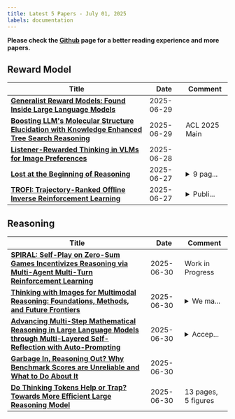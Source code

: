 ```yaml
---
title: Latest 5 Papers - July 01, 2025
labels: documentation
---
```

**Please check the [Github](https://github.com/dingyue772/DailyArxiv) page for a better reading experience and more papers.**

## Reward Model
| **Title** | **Date** | **Comment** |
| --- | --- | --- |
| **[Generalist Reward Models: Found Inside Large Language Models](http://arxiv.org/abs/2506.23235v1)** | 2025-06-29 |  |
| **[Boosting LLM's Molecular Structure Elucidation with Knowledge Enhanced Tree Search Reasoning](http://arxiv.org/abs/2506.23056v1)** | 2025-06-29 | ACL 2025 Main |
| **[Listener-Rewarded Thinking in VLMs for Image Preferences](http://arxiv.org/abs/2506.22832v1)** | 2025-06-28 |  |
| **[Lost at the Beginning of Reasoning](http://arxiv.org/abs/2506.22058v1)** | 2025-06-27 | <details><summary>9 pag...</summary><p>9 pages, 5 figures, 2 tables</p></details> |
| **[TROFI: Trajectory-Ranked Offline Inverse Reinforcement Learning](http://arxiv.org/abs/2506.22008v1)** | 2025-06-27 | <details><summary>Publi...</summary><p>Published at Reinforcement Learning and Video Games Workshop at RLC 2025</p></details> |

## Reasoning
| **Title** | **Date** | **Comment** |
| --- | --- | --- |
| **[SPIRAL: Self-Play on Zero-Sum Games Incentivizes Reasoning via Multi-Agent Multi-Turn Reinforcement Learning](http://arxiv.org/abs/2506.24119v1)** | 2025-06-30 | Work in Progress |
| **[Thinking with Images for Multimodal Reasoning: Foundations, Methods, and Future Frontiers](http://arxiv.org/abs/2506.23918v1)** | 2025-06-30 | <details><summary>We ma...</summary><p>We maintain a real-time GitHub repository tracking progress at: https://github.com/zhaochen0110/Awesome_Think_With_Images</p></details> |
| **[Advancing Multi-Step Mathematical Reasoning in Large Language Models through Multi-Layered Self-Reflection with Auto-Prompting](http://arxiv.org/abs/2506.23888v1)** | 2025-06-30 | <details><summary>Accep...</summary><p>Accepted for publication in: European Conference on Machine Learning and Principles and Practice of Knowledge Discovery in Databases (ECML PKDD 2025). Research Track</p></details> |
| **[Garbage In, Reasoning Out? Why Benchmark Scores are Unreliable and What to Do About It](http://arxiv.org/abs/2506.23864v1)** | 2025-06-30 |  |
| **[Do Thinking Tokens Help or Trap? Towards More Efficient Large Reasoning Model](http://arxiv.org/abs/2506.23840v1)** | 2025-06-30 | 13 pages, 5 figures |

